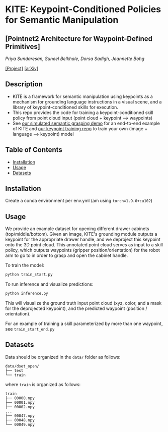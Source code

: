 # KITE: Keypoint-Conditioned Policies for Semantic Manipulation
## [Pointnet2 Architecture for Waypoint-Defined Primitives]

*Priya Sundaresan, Suneel Belkhale, Dorsa Sadigh, Jeannette Bohg*

[[Project]](http://tinyurl.com/kite-site)
[[arXiv]](https://arxiv.org/abs/2306.16605)

## Description
* KITE is a framework for semantic manipulation using keypoints as a mechanism for grounding language instructions in a visual scene, and a library of keypoint-conditioned skills for execution.
* This repo provides the code for training a keypoint-conditioned skill policy from point cloud input (point cloud + keypoint --> waypoints)
* See [our simulated semantic grasping demo](https://github.com/priyasundaresan/kite_semantic_grasping.git) for an end-to-end example of KITE and [our keypoint training repo](https://github.com/priyasundaresan/kite_keypoint_training.git) to train your own (image + language --> keypoint) model

## Table of Contents
- [Installation](#installation)
- [Usage](#usage)
- [Datasets](#datasets)

## Installation

Create a conda environment per env.yml (am using `torch=1.9.0+cu102`)

## Usage

We provide an example dataset for opening different drawer cabinets (top/middle/bottom). Given an image, KITE's grounding module outputs a keypoint for the appropriate drawer handle, and we deproject this keypoint onto the 3D point cloud. This annotated point cloud serves as input to a skill policy, which outputs waypoints (gripper position/orientation) for the robot arm to go to in order to grasp and open the cabinet handle. 

To train the model:
```python
python train_start.py
```

To run inference and visualize predictions:
```python
python inference.py
```

This will visualize the ground truth input point cloud (xyz, color, and a mask for the deprojected keypoint), and the predicted waypoint (position / orientation).

For an example of training a skill parameterized by more than one waypoint, see `train_start_end.py`

## Datasets
Data should be organized in the `data/` folder as follows:

```
data/dset_open/
├── test
└── train
```

where `train` is organized as follows:
```
train
├── 00000.npy
├── 00001.npy
├── 00002.npy
...
├── 00047.npy
├── 00048.npy
└── 00049.npy
```
